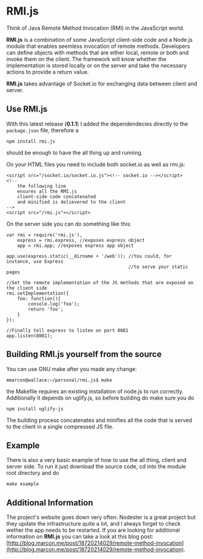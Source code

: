# RMI.js

Think of Java Remote Method Invocation (RMI) in the JavaScript world.

**RMI.js** is a combination of some JavaScript client-side code and a Node.js module that enables seemless invocation of remote methods. Developers can define objects with methods that are either local, remote or both and invoke them on the client. The framework will know whether the implementation is stored locally or on the server and take the necessary actions to provide a return value.

**RMI.js** takes advantage of Socket.io for exchanging data between client and server.

## Use RMI.js
With this latest release (**0.1.1**) I added the dependendecies directly to the `package.json` file, therefore a

    npm install rmi.js
    
should be enough to have the all thing up and running.

On your HTML files you need to include both socket.io as well as rmi.js:

    <script src="/socket.io/socket.io.js"><!-- socket.io --></script>
	<!--
	    the following line
	    ensures all the RMI.js
	    client-side code concatenated
	    and minified is delievered to the client
	-->
	<script src="/rmi.js"></script>

On the server side you can do something like this:

    var rmi = require('rmi.js'),
    	express = rmi.express, //exposes express object
        app = rmi.app; //exposes express app object
    
    app.use(express.static(__dirname + '/web')); //You could, for instance, use Express
                                                 //to serve your static pages
    
    //Set the remote implementation of the JS methods that are exposed on the client side
    rmi.setImplementation({
        foo: function(){
        	console.log('foo');
            return 'foo';
        }
    });
    
    //Finally tell express to listen on port 8081
    app.listen(8081);



## Building RMI.js yourself from the source

You can use GNU make after you made any change:

    mmarcon@wallace:~/personal/rmi.js$ make
    
the Makefile requires an existing installation of node.js to run correctly. Additionally it depends on uglify.js, so before building do make sure you do
    
    npm install uglify-js

The building process concatenates and minifies all the code that is served to the client in a single compressed JS file.

## Example
There is also a very basic example of how to use the all thing, client and server side. To run it just download the source code, cd into the module root directory and do

    make example
    
## Additional Information
The project's website goes down very often: Nodester is a great project but they update the infrastructure quite a lot, and I always forget to check wether the app needs to be restarted. If you are looking for additional information on **RMI.js** you can take a look at this blog post: [http://blog.marcon.me/post/18720214029/remote-method-invocation](http://blog.marcon.me/post/18720214029/remote-method-invocation).